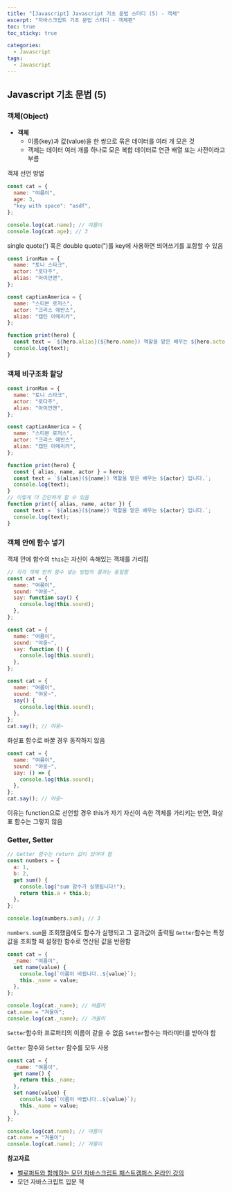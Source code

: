 ```yaml
---
title: "[Javascript] Javascript 기초 문법 스터디 (5) - 객체"
excerpt: "자바스크립트 기초 문법 스터디 - 객체편"
toc: true
toc_sticky: true

categories:
  - Javascript
tags:
  - Javascript
---
```


## Javascript 기초 문법 (5)

### 객체(Object)

- **객체**
  - 이름(key)과 값(value)을 한 쌍으로 묶은 데이터를 여러 개 모은 것
  - 객체는 데이터 여러 개를 하나로 모은 복합 데이터로 연관 배열 또는 사전이라고 부름

객체 선언 방법

```javascript
const cat = {
  name: "여름이",
  age: 3,
  "key with space": "asdf",
};

console.log(cat.name); // 여름이
console.log(cat.age); // 3
```

single quote(') 혹은 double quote(")를 key에 사용하면 띄어쓰기를 포함할 수 있음

```javascript
const ironMan = {
  name: "토니 스타크",
  actor: "로다주",
  alias: "아이언맨",
};

const captianAmerica = {
  name: "스티븐 로저스",
  actor: "크리스 에반스",
  alias: "캡틴 아메리카",
};

function print(hero) {
  const text = `${hero.alias}(${hero.name}) 역할을 맡은 배우는 ${hero.actor} 입니다.`;
  console.log(text);
}
```

### 객체 비구조화 할당

```javascript
const ironMan = {
  name: "토니 스타크",
  actor: "로다주",
  alias: "아이언맨",
};

const captianAmerica = {
  name: "스티븐 로저스",
  actor: "크리스 에반스",
  alias: "캡틴 아메리카",
};

function print(hero) {
  const { alias, name, actor } = hero;
  const text = `${alias}(${name}) 역할을 맡은 배우는 ${actor} 입니다.`;
  console.log(text);
}
// 이렇게 더 간단하게 할 수 있음
function print({ alias, name, actor }) {
  const text = `${alias}(${name}) 역할을 맡은 배우는 ${actor} 입니다.`;
  console.log(text);
}
```

### 객체 안에 함수 넣기

객체 안에 함수의 `this`는 자신이 속해있는 객체를 가리킴

```javascript
// 각각 객체 안의 함수 넣는 방법의 결과는 동일함
const cat = {
  name: "여름이",
  sound: "야웅~",
  say: function say() {
    console.log(this.sound);
  },
};

const cat = {
  name: "여름이",
  sound: "야웅~",
  say: function () {
    console.log(this.sound);
  },
};

const cat = {
  name: "여름이",
  sound: "야웅~",
  say() {
    console.log(this.sound);
  },
};
cat.say(); // 야웅~
```

화살표 함수로 바꿀 경우 동작하지 않음

```javascript
const cat = {
  name: "여름이",
  sound: "야웅~",
  say: () => {
    console.log(this.sound);
  },
};
cat.say(); // 야웅~
```

이유는 function으로 선언할 경우 this가 자기 자신이 속한 객체를 가리키는 반면, 화살표 함수는 그렇지 않음

### Getter, Setter

```javascript
// Getter 함수는 return 값이 있어야 함
const numbers = {
  a: 1,
  b: 2,
  get sum() {
    console.log("sum 함수가 실행됩니다!");
    return this.a + this.b;
  },
};

console.log(numbers.sum); // 3
```

`numbers.sum`을 조회했음에도 함수가 실행되고 그 결과값이 출력됨
`Getter`함수는 특정 값을 조회할 때 설정한 함수로 연산된 값을 반환함

```javascript
const cat = {
  _name: "여름이",
  set name(value) {
    console.log(`이름이 바뀝니다..${value}`);
    this._name = value;
  },
};

console.log(cat._name); // 여름이
cat.name = "겨울이";
console.log(cat._name); // 겨울이
```

`Setter`함수와 프로퍼티의 이름이 같을 수 없음
`Setter`함수는 파라미터를 받아야 함

`Getter` 함수와 `Setter` 함수를 모두 사용

```javascript
const cat = {
  _name: "여름이",
  get name() {
    return this._name;
  },
  set name(value) {
    console.log(`이름이 바뀝니다..${value}`);
    this._name = value;
  },
};

console.log(cat.name); // 여름이
cat.name = "겨울이";
console.log(cat.name); // 겨울이
```

**참고자료**

- [벨로퍼트와 함께하는 모던 자바스크립트 패스트캠퍼스 온라인 강의](https://www.fastcampus.co.kr/dev_online_react)
- 모던 자바스크립트 입문 책
